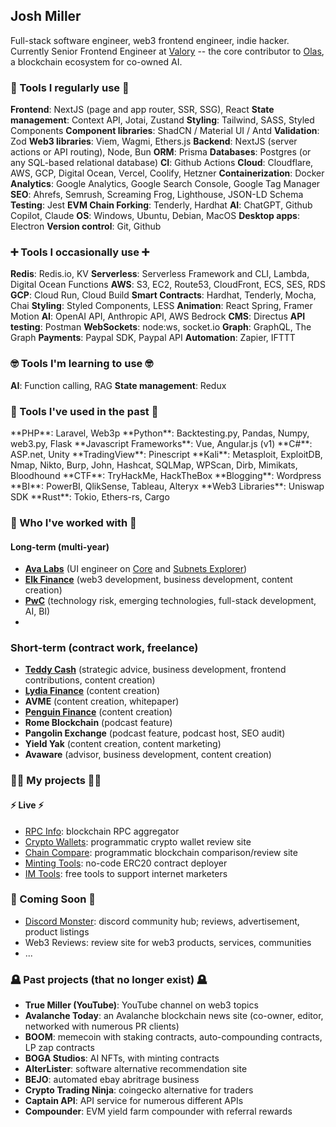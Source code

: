 <h2>Josh Miller</h2> 

Full-stack software engineer, web3 frontend engineer, indie hacker.
Currently Senior Frontend Engineer at [Valory](https://valory.xyz) -- the core contributor to [Olas](https://olas.network), a blockchain ecosystem for co-owned AI.

<h3>💪 Tools I regularly use 💪</h3>

**Frontend**: NextJS (page and app router, SSR, SSG), React
**State management**: Context API, Jotai, Zustand
**Styling**: Tailwind, SASS, Styled Components
**Component libraries**: ShadCN / Material UI / Antd
**Validation**: Zod
**Web3 libraries**: Viem, Wagmi, Ethers.js
**Backend**: NextJS (server actions or API routing), Node, Bun
**ORM**: Prisma
**Databases**: Postgres (or any SQL-based relational database)
**CI**: Github Actions
**Cloud**: Cloudflare, AWS, GCP, Digital Ocean, Vercel, Coolify, Hetzner
**Containerization**: Docker
**Analytics**: Google Analytics, Google Search Console, Google Tag Manager
**SEO**: Ahrefs, Semrush, Screaming Frog, Lighthouse, JSON-LD Schema
**Testing**: Jest
**EVM Chain Forking**: Tenderly, Hardhat
**AI**: ChatGPT, Github Copilot, Claude
**OS**: Windows, Ubuntu, Debian, MacOS
**Desktop apps**: Electron
**Version control**: Git, Github

<h3>➕ Tools I occasionally use ➕</h3>

**Redis**: Redis.io, KV
**Serverless**: Serverless Framework and CLI, Lambda, Digital Ocean Functions
**AWS**: S3, EC2, Route53, CloudFront, ECS, SES, RDS
**GCP**: Cloud Run, Cloud Build
**Smart Contracts**: Hardhat, Tenderly, Mocha, Chai
**Styling**: Styled Components, LESS
**Animation**: React Spring, Framer Motion
**AI**: OpenAI API, Anthropic API, AWS Bedrock
**CMS**: Directus
**API testing**: Postman
**WebSockets**: node:ws, socket.io
**Graph**: GraphQL, The Graph
**Payments**: Paypal SDK, Paypal API
**Automation**: Zapier, IFTTT

<h3>🤓 Tools I'm learning to use 🤓</h3>

**AI**: Function calling, RAG
**State management**: Redux

<h3>👴 Tools I've used in the past 👴</h3>
**PHP**: Laravel, Web3p
**Python**: Backtesting.py, Pandas, Numpy, web3.py, Flask
**Javascript Frameworks**: Vue, Angular.js (v1)
**C#**: ASP.net, Unity
**TradingView**: Pinescript
**Kali**: Metasploit, ExploitDB, Nmap, Nikto, Burp, John, Hashcat, SQLMap, WPScan, Dirb, Mimikats, Bloodhound
**CTF**: TryHackMe, HackTheBox
**Blogging**: Wordpress
**BI**: PowerBI, QlikSense, Tableau, Alteryx
**Web3 Libraries**: Uniswap SDK
**Rust**: Tokio, Ethers-rs, Cargo

<h3>🤝 Who I've worked with 🤝</h3>

<h4>Long-term (multi-year)</h4>

- **[Ava Labs](https://avalabs.org)** (UI engineer on [Core](https://core.app) and [Subnets Explorer](https://subnets.avax.network))
- **[Elk Finance](https://elk.finance)** (web3 development, business development, content creation)
- **[PwC](https://pwc.co.uk)** (technology risk, emerging technologies, full-stack development, AI, BI)
- 
<h3>Short-term (contract work, freelance)</h3>

- **[Teddy Cash](https://teddy.cash)** (strategic advice, business development, frontend contributions, content creation)
- **[Lydia Finance](http://lydia.finance)** (content creation)
- **AVME** (content creation, whitepaper)
- **[Penguin Finance](https://penguin.finance)** (content creation)
- **Rome Blockchain** (podcast feature)
- **Pangolin Exchange** (podcast feature, podcast host, SEO audit)
- **Yield Yak** (content creation, content marketing)
- **Avaware** (advisor, business development, content creation)
 
<h3>👨‍🏭 My projects 👨‍🏭</h3>

<h4>⚡ Live ⚡</h4>

- [RPC Info](https://rpc.info): blockchain RPC aggregator
- [Crypto Wallets](https://cryptowallets.gg): programmatic crypto wallet review site
- [Chain Compare](https://chain.compare): programmatic blockchain comparison/review site
- [Minting Tools](https://minting.tools): no-code ERC20 contract deployer
- [IM Tools](https://im.tools): free tools to support internet marketers

<h3>🧪 Coming Soon 🧪</h3>

- [Discord Monster](https://discord.monster): discord community hub; reviews, advertisement, product listings
- Web3 Reviews: review site for web3 products, services, communities
- ...

<h3>🪦 Past projects (that no longer exist) 🪦</h3>

- **True Miller (YouTube)**: YouTube channel on web3 topics
- **Avalanche Today**: an Avalanche blockchain news site (co-owner, editor, networked with numerous PR clients)
- **BOOM**: memecoin with staking contracts, auto-compounding contracts, LP zap contracts
- **BOGA Studios**: AI NFTs, with minting contracts
- **AlterLister**: software alternative recommendation site
- **BEJO**: automated ebay abritrage business
- **Crypto Trading Ninja**: coingecko alternative for traders
- **Captain API**: API service for numerous different APIs
- **Compounder**: EVM yield farm compounder with referral rewards
